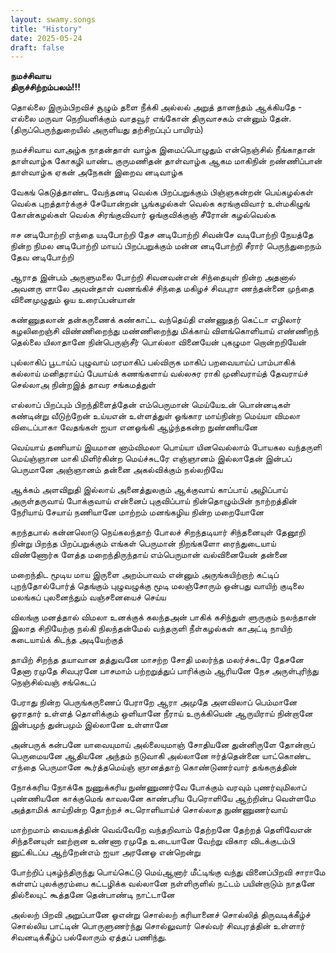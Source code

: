 ```yaml
---
layout: swamy.songs
title: "History"
date: 2025-05-24
draft: false
---
```


**நமச்சிவாய** \
**திருச்சிற்றம்பலம்!!!**

தொல்லை இரும்பிறவிச் சூழும் தளை நீக்கி
அல்லல் அறுத் தானந்தம் ஆக்கியதே - எல்லை
மருவா நெறியளிக்கும் வாதவூர் எங்கோன்
திருவாசகம் என்னும் தேன்.\
(திருப்பெருந்துறையில் அருளியது தற்சிறப்புப் பாயிரம்)

நமச்சிவாய வாஅழ்க நாதன்தாள் வாழ்க
இமைப்பொழுதும் என்நெஞ்சில் நீங்காதான் தாள்வாழ்க
கோகழி யாண்ட குருமணிதன் தாள்வாழ்க
ஆகம மாகிநின் றண்ணிப்பான் தாள்வாழ்க
ஏகன் அநேகன் இறைவ னடிவாழ்க

வேகங் கெடுத்தாண்ட வேந்தனடி வெல்க
பிறப்பறுக்கும் பிஞ்ஞகன்றன் பெய்கழல்கள் வெல்க
புறத்தார்க்குச் சேயோன்றன் பூங்கழல்கள் வெல்க
கரங்குவிவார் உள்மகிழுங் கோன்கழல்கள் வெல்க
சிரங்குவிவார் ஓங்குவிக்குஞ் சீரோன் கழல்வெல்க

ஈச னடிபோற்றி எந்தை யடிபோற்றி
தேச னடிபோற்றி சிவன்சே வடிபோற்றி
நேயத்தே நின்ற நிமல னடிபோற்றி
மாயப் பிறப்பறுக்கும் மன்ன னடிபோற்றி
சீரார் பெருந்துறைநம் தேவ னடிபோற்றி

ஆராத இன்பம் அருளுமலை போற்றி
சிவனவன்என் சிந்தையுள் நின்ற அதனால்
அவனரு ளாலே அவன்தாள் வணங்கிச்
சிந்தை மகிழச் சிவபுரா ணந்தன்னை
முந்தை வினைமுழுதும் ஓய உரைப்பன்யான்

கண்ணுதலான் தன்கருணைக் கண்காட்ட வந்தெய்தி
எண்ணுதற் கெட்டா எழிலார் கழலிறைஞ்சி
விண்ணிறைந்து மண்ணிறைந்து மிக்காய் விளங்கொளியாய்
எண்ணிறந் தெல்லை யிலாதானே நின்பெருஞ்சீர்
பொல்லா வினையேன் புகழுமா றொன்றறியேன்

புல்லாகிப் பூடாய்ப் புழுவாய் மரமாகிப்
பல்விருக மாகிப் பறவையாய்ப் பாம்பாகிக்
கல்லாய் மனிதராய்ப் பேயாய்க் கணங்களாய்
வல்லசுர ராகி முனிவராய்த் தேவராய்ச்
செல்லாஅ நின்றஇத் தாவர சங்கமத்துள்

எல்லாப் பிறப்பும் பிறந்திளைத்தேன் எம்பெருமான்
மெய்யேஉன் பொன்னடிகள் கண்டின்று வீடுற்றேன்
உய்யஎன் உள்ளத்துள் ஓங்கார மாய்நின்ற
மெய்யா விமலா விடைப்பாகா வேதங்கள்
ஐயா எனஓங்கி ஆழ்ந்தகன்ற நுண்ணியனே

வெய்யாய் தணியாய் இயமான னாம்விமலா
பொய்யா யினவெல்லாம் போயகல வந்தருளி
மெய்ஞ்ஞான மாகி மிளிர்கின்ற மெய்ச்சுடரே
எஞ்ஞானம் இல்லாதேன் இன்பப் பெருமானே
அஞ்ஞானம் தன்னை அகல்விக்கும் நல்லறிவே

ஆக்கம் அளவிறுதி இல்லாய் அனைத்துலகும்
ஆக்குவாய் காப்பாய் அழிப்பாய் அருள்தருவாய்
போக்குவாய் என்னைப் புகுவிப்பாய் நின்தொழும்பின்
நாற்றத்தின் நேரியாய் சேயாய் நணியானே
மாற்றம் மனங்கழிய நின்ற மறையோனே

கறந்தபால் கன்னலொடு நெய்கலந்தாற் போலச்
சிறந்தடியார் சிந்தனையுள் தேனூறி நின்று
பிறந்த பிறப்பறுக்கும் எங்கள் பெருமான்
நிறங்களோ ரைந்துடையாய் விண்ணோர்க ளேத்த
மறைந்திருந்தாய் எம்பெருமான் வல்வினையேன் தன்னை

மறைந்திட மூடிய மாய இருளை
அறம்பாவம் என்னும் அருங்கயிற்றாற் கட்டிப்
புறந்தோல்போர்த் தெங்கும் புழுவழுக்கு மூடி
மலஞ்சோரும் ஒன்பது வாயிற் குடிலை
மலங்கப் புலனைந்தும் வஞ்சனையைச் செய்ய

விலங்கு மனத்தால் விமலா உனக்குக்
கலந்தஅன் பாகிக் கசிந்துள் ளுருகும்
நலந்தான் இலாத சிறியேற்கு நல்கி
நிலந்தன்மேல் வந்தருளி நீள்கழல்கள் காஅட்டி
நாயிற் கடையாய்க் கிடந்த அடியேற்குத்

தாயிற் சிறந்த தயாவான தத்துவனே
மாசற்ற சோதி மலர்ந்த மலர்ச்சுடரே
தேசனே தேனா ரமுதே சிவபுரனே
பாசமாம் பற்றறுத்துப் பாரிக்கும் ஆரியனே
நேச அருள்புரிந்து நெஞ்சில்வஞ் சங்கெடப்

பேராது நின்ற பெருங்கருணைப் பேராறே
ஆரா அமுதே அளவிலாப் பெம்மானே
ஓராதார் உள்ளத் தொளிக்கும் ஒளியானே
நீராய் உருக்கியென் ஆருயிராய் நின்றானே
இன்பமுந் துன்பமும் இல்லானே உள்ளானே

அன்பருக் கன்பனே யாவையுமாய் அல்லையுமாஞ்
சோதியனே துன்னிருளே தோன்றாப் பெருமையனே
ஆதியனே அந்தம் நடுவாகி அல்லானே
ஈர்த்தென்னை யாட்கொண்ட எந்தை பெருமானே
கூர்த்தமெய்ஞ் ஞானத்தாற் கொண்டுணர்வார் தங்கருத்தின்

நோக்கரிய நோக்கே நுணுக்கரிய நுண்ணுணர்வே
போக்கும் வரவும் புணர்வுமிலாப் புண்ணியனே
காக்குமெங் காவலனே காண்பரிய பேரொளியே
ஆற்றின்ப வெள்ளமே அத்தாமிக் காய்நின்ற
தோற்றச் சுடரொளியாய்ச் சொல்லாத நுண்ணுணர்வாய்

மாற்றமாம் வையகத்தின் வெவ்வேறே வந்தறிவாம்
தேற்றனே தேற்றத் தெளிவேஎன் சிந்தனையுள்
ஊற்றான உண்ணா ரமுதே உடையானே
வேற்று விகார விடக்குடம்பி னுட்கிடப்ப
ஆற்றேன்எம் ஐயா அரனேஓ என்றென்று

போற்றிப் புகழ்ந்திருந்து பொய்கெட்டு மெய்ஆனார்
மீட்டிங்கு வந்து வினைப்பிறவி சாராமே
கள்ளப் புலக்குரம்பை கட்டழிக்க வல்லானே
நள்ளிருளில் நட்டம் பயின்றாடும் நாதனே
தில்லையுட் கூத்தனே தென்பாண்டி நாட்டானே

அல்லற் பிறவி அறுப்பானே ஓஎன்று
சொல்லற் கரியானைச் சொல்லித் திருவடிக்கீழ்ச்
சொல்லிய பாட்டின் பொருளுணர்ந்து சொல்லுவார்
செல்வர் சிவபுரத்தின் உள்ளார் சிவனடிக்கீழ்ப்
பல்லோரும் ஏத்தப் பணிந்து.
